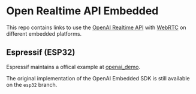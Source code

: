 # Open Realtime API Embedded

This repo contains links to use the [OpenAI Realtime API](https://platform.openai.com/docs/guides/realtime) with [WebRTC](https://platform.openai.com/docs/guides/realtime-webrtc) on different embedded platforms.

## Espressif (ESP32)

Espressif maintains a offical example at [openai_demo](https://github.com/espressif/esp-webrtc-solution/tree/main/solutions/openai_demo).

The original implementation of the OpenAI Embedded SDK is still available on the `esp32` branch.
